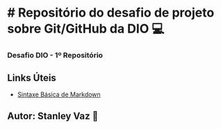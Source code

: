 # # Repositório do desafio de projeto sobre Git/GitHub da DIO :computer:
### Desafio DIO - 1º Repositório

## Links Úteis
- [Sintaxe Básica de Markdown](https://www.markdownguide.org/basic-syntax/)

## Autor: Stanley Vaz :iphone:
